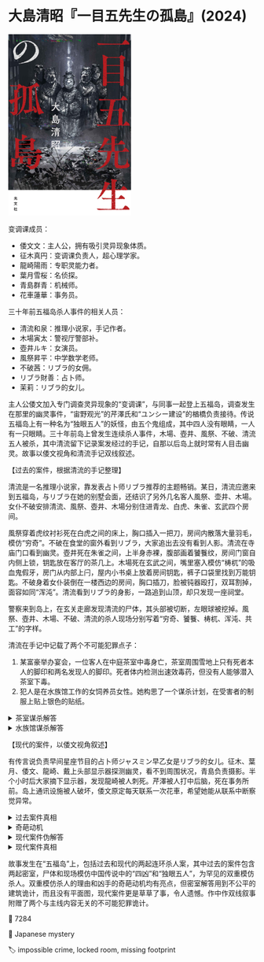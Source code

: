 # 大島清昭『一目五先生の孤島』(2024)

<img src=images/2024b_cover.jpg width=250/>

变调课成员：
* 倭文文：主人公，拥有吸引灵异现象体质。
* 征木真円：变调课负责人，超心理学家。
* 龍崎陽雨：专职灵能力者。
* 葉月雪桜：名侦探。
* 青島群青：机械师。
* 花車蓮華：事务员。

三十年前五福岛杀人事件的相关人员：
* 清流和泉：推理小说家，手记作者。
* 木場寅太：警视厅警部补。
* 壺井ルキ：女演员。
* 風祭昇平：中学数学老师。
* 不破茜：リブラ的女佣。
* リブラ財善：占卜师。
* 茉莉：リブラ的女儿。

主人公倭文加入专门调查灵异现象的“变调课”，与同事一起登上五福岛，调查发生在那里的幽灵事件，“宙野观光”的芹澤氏和“ユンシー建设”的楢橋负责接待。传说五福岛上有一种名为“独眼五人”的妖怪，由五个鬼组成，其中四人没有眼睛，一人有一只眼睛。三十年前岛上曾发生连续杀人事件，木場、壺井、風祭、不破、清流五人被杀，其中清流留下记录案发经过的手记，自那以后岛上就时常有人目击幽灵。故事以倭文视角和清流手记双线叙述。

【过去的案件，根据清流的手记整理】

清流是一名推理小说家，靠发表占卜师リブラ推荐的主题畅销。某日，清流应邀来到五福岛，与リブラ在她的别墅会面，还结识了另外几名客人風祭、壶井、木場。女仆不破安排清流、風祭、壺井、木場分别住进青龙、白虎、朱雀、玄武四个房间。

風祭穿着虎纹衬衫死在白虎之间的床上，胸口插入一把刀，房间内散落大量羽毛，模仿“穷奇”。不破在食堂的窗外看到リブラ，大家追出去没有看到人影。清流在寺庙门口看到幽灵。壺井死在朱雀之间，上半身赤裸，腹部画着饕餮纹，房间门窗自内侧上锁，钥匙放在客厅的茶几上。木場死在玄武之间，嘴里塞入模仿“梼杌”的吸血鬼假牙，房门从内部上闩，屋内小书桌上放着房间钥匙，裤子口袋里找到万能钥匙。不破身着女仆装倒在一楼西边的房间，胸口插刀，脸被钝器殴打，双耳割掉，面容如同“浑沌”。清流看到リブラ的身影，一路追到山顶，却只发现一座祠堂。

警察来到岛上，在玄关走廊发现清流的尸体，其头部被切断，左眼球被挖掉。風祭、壺井、木場、不破、清流的杀人现场分别写着“穷奇、饕餮、梼杌、浑沌、共工”的字样。

清流在手记中记载了两个不可能犯罪点子：
1. 某富豪举办宴会，一位客人在中庭茶室中毒身亡，茶室周围雪地上只有死者本人的脚印和两名发现人的脚印。死者体内检测出速效毒药，但没有人能够潜入茶室下毒。
2. 犯人是在水族馆工作的女饲养员女性。她构思了一个谋杀计划，在受害者的制服上贴上银色的贴纸。

<details><summary>茶室谋杀解答</summary>
犯人把毒针藏在茶室的榻榻米边缘。日本人都知道有不踩榻榻米边缘的礼仪，但外国人不知道这一点，踩上去中毒身亡。犯人是两名发现人中一人，事后回收毒针。
</details>

<details><summary>水族馆谋杀解答</summary>
水槽中的针鱼有趋光性。犯人在受害者身上贴上银色的贴纸，诱发针鱼袭击。
</details>

【现代的案件，以倭文视角叙述】

有传言说负责早间星座节目的占卜师ジャスミン早乙女是リブラ的女儿。征木、葉月、倭文、龍崎、戴上头部显示器探测幽灵，看不到周围状况，青島负责摄影。半个小时后大家摘下显示器，发现龍崎被人刺死。芹澤被人打中后脑，死在事务所前。岛上通讯设施被人破坏，倭文原定每天联系一次花車，希望她能从联系中断察觉异常。

<details><summary>过去案件真相</summary>
犯人制造了 <b>双重模仿杀人</b>：
* 按照清泉的笔记记载，風祭、壺井、木場、不破四人的尸体模仿中国神话里的“四凶”穷奇、饕餮、梼杌、浑沌。
* 警察上岛后发现風祭、壺井、木場、不破、清泉五人被毁容，模仿“独眼五人”。

犯人是リブラ的女儿茉莉（ジャスミン早乙女），她在客人到来前杀死了不破，把尸体藏在冰箱里，以女仆的身份出现在客人面前。第一晚晚宴上出现的リブラ是戴着面具的茉莉，因为她从一开始就假装成リブラ负责四位客人的电话占卜，所以大家听不出声音区别。她安排風祭住进了拆掉门闩的白虎之间，在第一晚将其杀害。她说在窗外看到リブラ是撒谎。建筑的二楼走廊可以连同有门的墙壁一起旋转，茉莉把白虎之间的门移到玄武之间的门的位置，轻易进入上了锁和门闩的房间，杀死木場后将门的位置恢复，完成密室。茉莉杀害木場时，正好遇到壺井半夜起来上厕所。茉莉将壺井打昏，带到朱雀之间，用万能钥匙将朱雀之间变成密室，再次移动门，进入玄武之间，对木场的遗体进行装饰。茉莉取出不破的尸体，将脸打烂，伪造成“浑沌”，以免清泉看出身份替换。

茉莉为了掩饰制造无面尸的真实目的，将風祭、壺井、木場、不破的尸体模仿成“四凶”，杀死清泉后，为了给警察展示完整的模仿杀人，又将五人的尸体二次模仿为“独眼五人”，并在现场留下“穷奇、饕餮、梼杌、浑沌、共工”的字样。她没有从一开始就模仿“独眼五人”，是不想让清泉等人怀疑風祭的身份。总之，她为了对付岛上诸人，模仿了“四凶”；为了对付事后上岛的警察，模仿了“独眼五人”。
</details>

<details><summary>奇葩动机</summary>
リブラ让茉莉杀死四名客人，是因为通过占卜预知四人在未来会连环杀人。
</details>

<details><summary>现代案件伪解答</summary>
凶手是负责拍摄的青島，她提前伪造了拍摄录像，所以录像里没有自己的杀人过程。
</details>

<details><summary>现代案件真相</summary>
凶手是花車，她独自开船来到岛上杀人。花車是リブラ的孙女，杀死龍崎是为了阻止过去案件的真相曝光。她没有杀死名侦探葉月，是因为刚来变调课不久，不知道葉月是名侦探（伏线）。
</details>

故事发生在“五福岛”上，包括过去和现代的两起连环杀人案，其中过去的案件包含两起密室，尸体和现场模仿中国传说中的“四凶”和“独眼五人”，为罕见的双重模仿杀人。双重模仿杀人的理由和凶手的奇葩动机均有亮点，但密室解答用到不公平的建筑诡计，而且没有平面图，现代案件更是草草了事，令人遗憾。作中作双线叙事附赠了两个与主线内容无关的不可能犯罪诡计。

:link: 7284

:file_folder: Japanese mystery

:label: impossible crime, locked room, missing footprint
